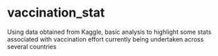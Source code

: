 # vaccination_stat
Using data obtained from Kaggle, basic analysis to highlight some stats associated with vaccination effort currently being undertaken across several countries
